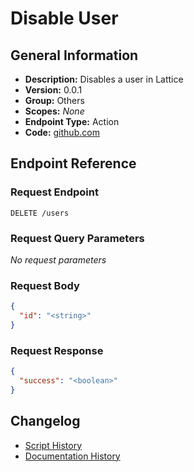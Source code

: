 <!-- BEGIN GENERATED CONTENT -->
# Disable User

## General Information

- **Description:** Disables a user in Lattice
- **Version:** 0.0.1
- **Group:** Others
- **Scopes:** _None_
- **Endpoint Type:** Action
- **Code:** [github.com](https://github.com/NangoHQ/integration-templates/tree/main/integrations/lattice-scim/actions/disable-user.ts)


## Endpoint Reference

### Request Endpoint

`DELETE /users`

### Request Query Parameters

_No request parameters_

### Request Body

```json
{
  "id": "<string>"
}
```

### Request Response

```json
{
  "success": "<boolean>"
}
```

## Changelog

- [Script History](https://github.com/NangoHQ/integration-templates/commits/main/integrations/lattice-scim/actions/disable-user.ts)
- [Documentation History](https://github.com/NangoHQ/integration-templates/commits/main/integrations/lattice-scim/actions/disable-user.md)

<!-- END  GENERATED CONTENT -->

